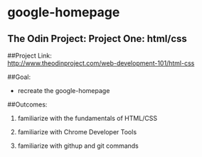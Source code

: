 # google-homepage

The Odin Project: Project One: html/css
---------------------------------------

##Project Link:  
http://www.theodinproject.com/web-development-101/html-css

##Goal:  
* recreate the google-homepage

##Outcomes:  

1. familiarize with the fundamentals of HTML/CSS

2. familiarize with Chrome Developer Tools

3. familiarize with githup and git commands
